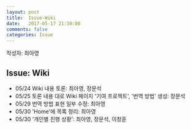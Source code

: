 ```yaml
---
layout: post
title:  Issue-Wiki
date:   2017-05-17 21:30:00
comments: false
categories: Issue
---
```


작성자: 최아영

## Issue: Wiki
* 05/24 Wiki 내용 토론: 최아영, 장문석
* 05/25 토론 내용 대로 Wiki 페이지 '기여 프로젝트', '번역 방법' 생성: 장문석
* 05/29 번역 방법 표현 일부 수정: 최아영
* 05/30 'Home'에 목록 정리: 최아영
* 05/30 '개인별 진행 상황': 최아영, 장문석, 이창훈
